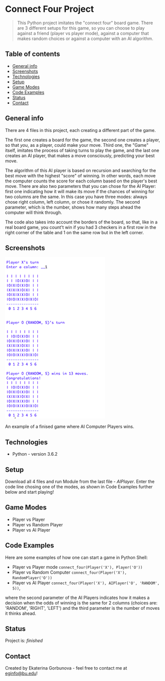 # Connect Four Project
> This Python project imitates the "connect four" board game. 
  There are 3 different setups for this game, so you can choose to play against a friend (player vs player mode), against a computer that   makes random choices or against a computer with an AI algorithm. 

## Table of contents
* [General info](#general-info)
* [Screenshots](#screenshots)
* [Technologies](#technologies)
* [Setup](#setup)
* [Game Modes](#game-modes)
* [Code Examples](#code-examples)
* [Status](#status)
* [Contact](#contact)

## General info
There are 4 files in this project, each creating a different part of the game. 

The first one creates a board for the game, the second one creates a player, so that _you_, as a player, could make your move. Third one, the "Game" itself, imitates the process of taking turns to play the game, and the last one creates an AI player, that makes a move consciously, predicting your best move. 

The algorithm of this AI player is based on recursion and searching for the best move with the highest "score" of winning. In other words, each move the computer counts the score for each column based on the player's best move. 
There are also two parameters that you can chose for the AI Player: first one indicating how it will make its move if the chances of winning for two columns are the same. In this case you have three modes: always chose right column, left column, or chose it randomly. The second parameter, which is the number, shows how many steps ahead the computer will think through. 

The code also takes into account the borders of the board, so that, like in a real board game, you count't win if you had 3 checkers in a first row in the right corner of the table and 1 on the same row but in the left corner. 


## Screenshots
![Example screenshot](ConnectFourExample.png)

An example of a finised game where AI Computer Players wins. 


## Technologies
* Python - version 3.6.2

## Setup
Download all 4 files and run Module from the last file - *AIPlayer*. Enter the code line chosing one of the modes, as shown in Code Examples further below and start playing! 

## Game Modes
* Player vs Player  
* Player vs Random Player 
* Player vs AI Player

## Code Examples
Here are some examples of how one can start a game in Python Shell:

* Player vs Player mode 
`connect_four(Player('X'), Player('O'))`
* Player vs Random Computer 
`connect_four(Player('X'), RandomPlayer('O'))`
* Player vs AI Player
`connect_four(Player('X'), AIPlayer('O', 'RANDOM', 5))`, 

where the second parameter of the AI Players indicates how it makes a decision when the odds of winning is the same for 2 columns (choices are: 'RANDOM', 'RIGHT', 'LEFT') and the third parameter is the number of moves it thinks ahead. 

## Status
Project is: _finished_

## Contact
Created by Ekaterina Gorbunova - feel free to contact me at eginfo@bu.edu!
